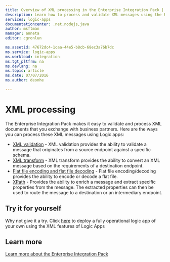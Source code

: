 ```yaml
---
title: Overview of XML processing in the Enterprise Integration Pack | Microsoft Docs
description: Learn how to process and validate XML messages using the Enterprise Integration Pack and Logic apps
services: logic-apps
documentationcenter: .net,nodejs,java
author: msftman
manager: anneta
editor: cgronlun

ms.assetid: 47672dc4-1caa-44e5-b8cb-68ec3a76b7dc
ms.service: logic-apps
ms.workload: integration
ms.tgt_pltfrm: na
ms.devlang: na
ms.topic: article
ms.date: 07/07/2016
ms.author: deonhe

---
```

# XML processing
The Enterprise Integration Pack makes it easy to validate and process XML documents that you exchange with business partners. Here are the ways you can process these XML messages using Logic apps:  

* [XML validation](logic-apps-enterprise-integration-xml-validation.md "Learn about XML message validation")  - XML validation provides the ability to validate a message that originates from a source endpoint against a specific schema.
* [XML transform](../logic-apps/logic-apps-enterprise-integration-transform.md "Learn about XML message transformations and maps") - XML transform provides the ability to convert an XML message based on the requirements of a destination endpoint.   
* [Flat file encoding and flat file decoding](logic-apps-enterprise-integration-flatfile.md "Learn about flat file encoding/decoding") - Flat file encoding/decoding provides the ability to encode or decode a flat file. 
* [XPath](https://msdn.microsoft.com/library/mt643789.aspx) - Provides the ability to enrich a message and extract specific properties from the message. The extracted properties can then be used to route the message to a destination or an intermediary endpoint.    

## Try it for yourself
Why not give it a try. Click [here](https://github.com/Azure/azure-quickstart-templates/tree/master/201-logic-app-veter-pipeline) to deploy a fully operational logic app of your own using the XML features of Logic Apps 

## Learn more
[Learn more about the Enterprise Integration Pack](../logic-apps/logic-apps-enterprise-integration-overview.md "Learn about Enterprise Integration Pack")  

